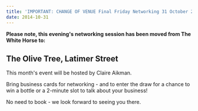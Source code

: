 ```yaml
---
title: 'IMPORTANT: CHANGE OF VENUE Final Friday Networking 31 October 2014'
date: 2014-10-31
---
```

**Please note, this evening's networking session has been moved from The White Horse to:**

## The Olive Tree, Latimer Street

This month's event will be hosted by Claire Aikman.

Bring business cards for networking - and to enter the draw for a chance to win a bottle or a 2-minute slot to talk about your business!

No need to book - we look forward to seeing you there.

